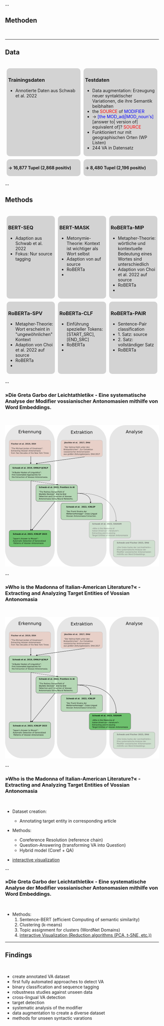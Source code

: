 
<section></section>

--

## Methoden

<br>



---

## Data

<br>


<section>
    <div style="display: flex; justify-content: space-around;">
        <div style="width: 48%; background-color: lightgrey; padding: 5px; margin: 5px; text-align: left; border-radius: 10px;">
            <h3>Trainingsdaten</h3>
            <p><ul>
	    <li>Annotierte Daten aus Schwab et al. 2022</li>
	    </ul>
	    </p>
</div>
       <div style="width: 48%; background-color: lightgrey; padding: 5px; margin: 5px; text-align: left; border-radius: 10px;">
<h3>Testdaten</h3>
   <p><ul><li>Data augmentation: Erzeugung neuer syntaktischer Variationen, die ihre Semantik beibhalten</li>
	    <li> the <span style="color:red">SOURCE</span> of <span style="color:blue">MODIFIER</span></li>
	    <li> &rarr; <span style="color:blue">[the MOD_adj|MOD_noun's]</span> [answer to| version of| equivalent of]? <span style="color:red">SOURCE</span></li>
    	    <li>Funktioniert nur mit geographischen Orten (WP Listen)</li>
	    <li>244 VA in Datensatz</li>
</ul></p>
        </div>
    </div>
<div style="display: flex; justify-content: space-around;">
        <div style="width: 48%; background-color: lightgrey; padding: 5px; margin: 5px; text-align: left; border-radius: 10px;">
<p><b>&rarr; 16,877 Tupel (2,868 positiv)</b></p>
</div>
        <div style="width: 48%; background-color: lightgrey; padding: 5px; margin: 5px; text-align: left; border-radius: 10px;">
	   <p><b>&rarr; 8,480 Tupel (2,196 positiv)</b></p>
        </div>
    </div>
</section>




--


## Methods

<br>

<section>
    <div style="display: flex; justify-content: space-around;">
        <div style="width: 32%; background-color: lightgrey; padding: 5px; margin: 5px; text-align: left; border-radius: 10px;">
            <h3>BERT-SEQ</h3>
            <p><ul>
	    <li>Adaption aus Schwab et al. 2022</li>
	    <li>Fokus: Nur source tagging</li>
	    </ul></p>
</div>
        <div style="width: 32%; background-color: lightgrey; padding: 5px; margin: 5px; text-align: left; border-radius: 10px;">
<h3>BERT-MASK</h3>
   <p><ul><li>Metonymie-Theorie: Kontext ist wichtiger als Wort selbst</li>
	    <li>Adaption von auf source</li>
	    <li>RoBERTa</li>
    	    <li></li>
</ul></p>
</div>
        <div style="width: 32%; background-color: lightgrey; padding: 5px; margin: 5px; text-align: left; border-radius: 10px;">
            <h3>RoBERTa-MIP</h3>
            <p><ul><li>Metapher-Theorie: wörtliche und kontextuelle Bedeutung eines Wortes sind unterschiedlich</li>
	    <li>Adaption von Choi et al. 2022  auf source</li>
	    <li>RoBERTa</li>
    	    <li></li>
</ul></p>
        </div>
</div>
<div style="display: flex; justify-content: space-around;">
        <div style="width: 32%; background-color: lightgrey; padding: 5px; margin: 5px; text-align: left; border-radius: 10px;">
            <h3>RoBERTa-SPV</h3>
	    <p><ul><li>Metapher-Theorie: Wort erscheint in "ungewöhnlichen" Kontext</li>
	    <li>Adaption von Choi et al. 2022  auf source</li>
	    <li>RoBERTa</li>
    	    <li></li>
</ul></p>
    </div>
        <div style="width: 32%; background-color: lightgrey; padding: 5px; margin: 5px; text-align: left; border-radius: 10px;">
<h3>RoBERTa-CLF</h3>
   <p><ul>
	    <li>Einführung spezieller Tokens: [START_SRC], [END_SRC]</li>
	    <li>RoBERTa</li>
    	    <li></li>
</ul></p>
        </div>
        <div style="width: 32%; background-color: lightgrey; padding: 5px; margin: 5px; text-align: left; border-radius: 10px;">
<h3>RoBERTa-PAIR</h3>
   <p><ul><li>Sentence-Pair classification</li>
	    <li>1. Satz: source</li>
	    <li>2. Satz: vollständiger Satz</li>
    	    <li>RoBERTa</li>
</ul></p>
</div>
</div>
</section>


--



### »Die Greta Garbo der Leichtathletik« - Eine systematische Analyse der Modifier vossianischer Antonomasien mithilfe von Word Embeddings. 

<br />

![Paper connections](images/paper_4.png)<!-- .element width="80%" -->


--


### »Who is the Madonna of Italian-American Literature?« - Extracting and Analyzing Target Entities of Vossian Antonomasia

<br />

![Paper connections](images/paper_5.png)<!-- .element width="80%" -->


--

### »Who is the Madonna of Italian-American Literature?« - Extracting and Analyzing Target Entities of Vossian Antonomasia

<br />

- Dataset creation:
   - Annotating target entity in corresponding article
- Methods:
    - Coreference Resolution (reference chain)
    - Question-Answering (transforming VA into Question)
    - Hybrid model (Coref + QA)

- [interactive visualization](https://vossanto.weltliteratur.net/sighum2023/graph.html)


--

### »Die Greta Garbo der Leichtathletik« - Eine systematische Analyse der Modifier vossianischer Antonomasien mithilfe von Word Embeddings.

<br />

- Methods:
   1. Sentence-BERT (efficient Computing of semantic similarity)
   2. Clustering (k-means)
   3. Topic assignment for clusters (WordNet Domains)
   4. [interactive Visualization (Reduction algorithms (PCA, t-SNE, etc.))](https://vossanto.weltliteratur.net/dhd2023/modifier.html)


---

## Findings
 <br /> 

- create annotated VA dataset
- first fully automated approaches to detect VA
- binary classification and sequence tagging
- robustness studies against unseen data
- cross-lingual VA detection
- target detection
- systematic analysis of the modifier
- data augmentation to create a diverse dataset
- methods for unseen syntactic varations
